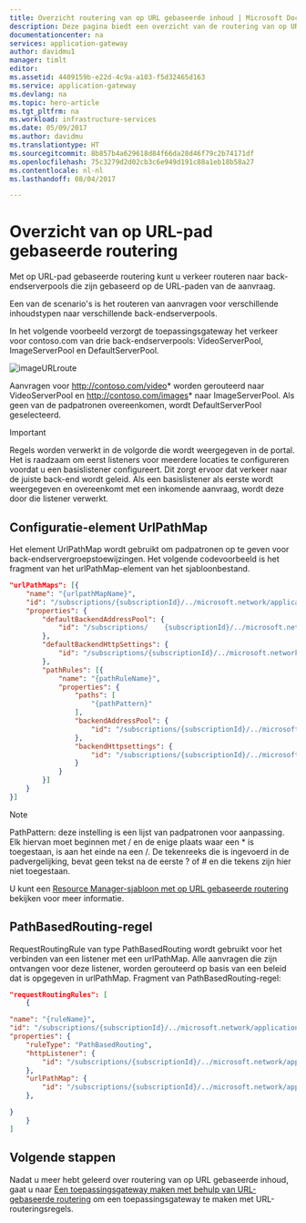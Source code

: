```yaml
---
title: Overzicht routering van op URL gebaseerde inhoud | Microsoft Docs
description: Deze pagina biedt een overzicht van de routering van op URL gebaseerde inhoud van de toepassingsgateway, de UrlPathMap-configuratie en de PathBasedRouting-regel.
documentationcenter: na
services: application-gateway
author: davidmu1
manager: timlt
editor: 
ms.assetid: 4409159b-e22d-4c9a-a103-f5d32465d163
ms.service: application-gateway
ms.devlang: na
ms.topic: hero-article
ms.tgt_pltfrm: na
ms.workload: infrastructure-services
ms.date: 05/09/2017
ms.author: davidmu
ms.translationtype: HT
ms.sourcegitcommit: 8b857b4a629618d84f66da28d46f79c2b74171df
ms.openlocfilehash: 75c3279d2d02cb3c6e949d191c88a1eb18b58a27
ms.contentlocale: nl-nl
ms.lasthandoff: 08/04/2017

---
```

# <a name="url-path-based-routing-overview"></a>Overzicht van op URL-pad gebaseerde routering

Met op URL-pad gebaseerde routering kunt u verkeer routeren naar back-endserverpools die zijn gebaseerd op de URL-paden van de aanvraag. 

Een van de scenario's is het routeren van aanvragen voor verschillende inhoudstypen naar verschillende back-endserverpools.

In het volgende voorbeeld verzorgt de toepassingsgateway het verkeer voor contoso.com van drie back-endserverpools: VideoServerPool, ImageServerPool en DefaultServerPool.

![imageURLroute](./media/application-gateway-url-route-overview/figure1.png)

Aanvragen voor http://contoso.com/video* worden gerouteerd naar VideoServerPool en http://contoso.com/images* naar ImageServerPool. Als geen van de padpatronen overeenkomen, wordt DefaultServerPool geselecteerd.

> [!IMPORTANT]
> Regels worden verwerkt in de volgorde die wordt weergegeven in de portal. Het is raadzaam om eerst listeners voor meerdere locaties te configureren voordat u een basislistener configureert.  Dit zorgt ervoor dat verkeer naar de juiste back-end wordt geleid. Als een basislistener als eerste wordt weergegeven en overeenkomt met een inkomende aanvraag, wordt deze door die listener verwerkt.

## <a name="urlpathmap-configuration-element"></a>Configuratie-element UrlPathMap

Het element UrlPathMap wordt gebruikt om padpatronen op te geven voor back-endservergroepstoewijzingen. Het volgende codevoorbeeld is het fragment van het urlPathMap-element van het sjabloonbestand.

```json
"urlPathMaps": [{
    "name": "{urlpathMapName}",
    "id": "/subscriptions/{subscriptionId}/../microsoft.network/applicationGateways/{gatewayName}/urlPathMaps/{urlpathMapName}",
    "properties": {
        "defaultBackendAddressPool": {
            "id": "/subscriptions/    {subscriptionId}/../microsoft.network/applicationGateways/{gatewayName}/backendAddressPools/{poolName1}"
        },
        "defaultBackendHttpSettings": {
            "id": "/subscriptions/{subscriptionId}/../microsoft.network/applicationGateways/{gatewayName}/backendHttpSettingsList/{settingname1}"
        },
        "pathRules": [{
            "name": "{pathRuleName}",
            "properties": {
                "paths": [
                    "{pathPattern}"
                ],
                "backendAddressPool": {
                    "id": "/subscriptions/{subscriptionId}/../microsoft.network/applicationGateways/{gatewayName}/backendAddressPools/{poolName2}"
                },
                "backendHttpsettings": {
                    "id": "/subscriptions/{subscriptionId}/../microsoft.network/applicationGateways/{gatewayName}/backendHttpsettingsList/{settingName2}"
                }
            }
        }]
    }
}]
```

> [!NOTE]
> PathPattern: deze instelling is een lijst van padpatronen voor aanpassing. Elk hiervan moet beginnen met / en de enige plaats waar een * is toegestaan, is aan het einde na een /. De tekenreeks die is ingevoerd in de padvergelijking, bevat geen tekst na de eerste ? of # en die tekens zijn hier niet toegestaan.

U kunt een [Resource Manager-sjabloon met op URL gebaseerde routering](https://azure.microsoft.com/documentation/templates/201-application-gateway-url-path-based-routing) bekijken voor meer informatie.

## <a name="pathbasedrouting-rule"></a>PathBasedRouting-regel

RequestRoutingRule van type PathBasedRouting wordt gebruikt voor het verbinden van een listener met een urlPathMap. Alle aanvragen die zijn ontvangen voor deze listener, worden gerouteerd op basis van een beleid dat is opgegeven in urlPathMap.
Fragment van PathBasedRouting-regel:

```json
"requestRoutingRules": [
    {

"name": "{ruleName}",
"id": "/subscriptions/{subscriptionId}/../microsoft.network/applicationGateways/{gatewayName}/requestRoutingRules/{ruleName}",
"properties": {
    "ruleType": "PathBasedRouting",
    "httpListener": {
        "id": "/subscriptions/{subscriptionId}/../microsoft.network/applicationGateways/{gatewayName}/httpListeners/<listenerName>"
    },
    "urlPathMap": {
        "id": "/subscriptions/{subscriptionId}/../microsoft.network/applicationGateways/{gatewayName}/ urlPathMaps/{urlpathMapName}"
    },

}
    }
]
```

## <a name="next-steps"></a>Volgende stappen

Nadat u meer hebt geleerd over routering van op URL gebaseerde inhoud, gaat u naar [Een toepassingsgateway maken met behulp van URL-gebaseerde routering](application-gateway-create-url-route-portal.md) om een toepassingsgateway te maken met URL-routeringsregels.

